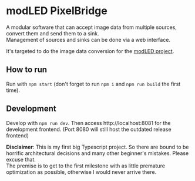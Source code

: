 # modLED PixelBridge
A modular software that can accept image data from multiple sources, convert them and send them to a sink.  
Management of sources and sinks can be done via a web interface.

It's targeted to do the image data conversion for the [modLED project](https://github.com/opendata-heilbronn/modLED).


## How to run
Run with `npm start` (don't forget to run `npm i` and `npm run build` the first time).

## Development
Develop with `npm run dev`. Then access http://localhost:8081 for the development frontend. (Port 8080 will still host the outdated release frontend)

**Disclaimer**: This is my first big Typescript project. So there are bound to be horrific architectural decisions and many other beginner's mistakes. Please excuse that.  
The premise is to get to the first milestone with as little premature optimization as possible, otherwise I would never arrive there.